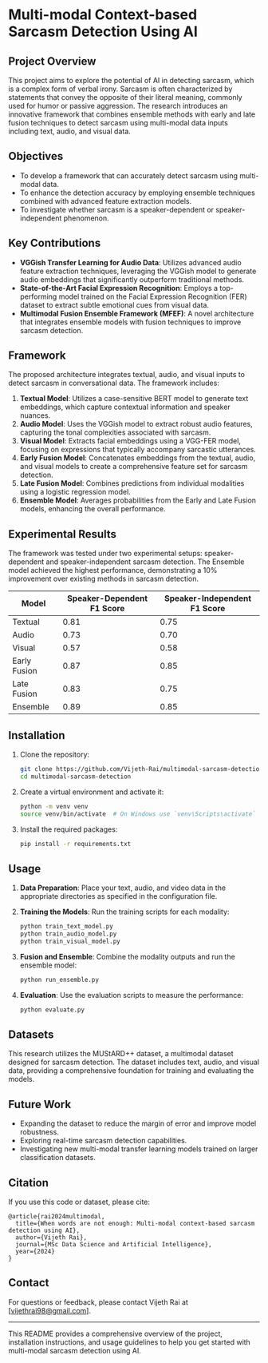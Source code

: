 # Multi-modal Context-based Sarcasm Detection Using AI

## Project Overview
This project aims to explore the potential of AI in detecting sarcasm, which is a complex form of verbal irony. Sarcasm is often characterized by statements that convey the opposite of their literal meaning, commonly used for humor or passive aggression. The research introduces an innovative framework that combines ensemble methods with early and late fusion techniques to detect sarcasm using multi-modal data inputs including text, audio, and visual data.

## Objectives
- To develop a framework that can accurately detect sarcasm using multi-modal data.
- To enhance the detection accuracy by employing ensemble techniques combined with advanced feature extraction models.
- To investigate whether sarcasm is a speaker-dependent or speaker-independent phenomenon.

## Key Contributions
- **VGGish Transfer Learning for Audio Data**: Utilizes advanced audio feature extraction techniques, leveraging the VGGish model to generate audio embeddings that significantly outperform traditional methods.
- **State-of-the-Art Facial Expression Recognition**: Employs a top-performing model trained on the Facial Expression Recognition (FER) dataset to extract subtle emotional cues from visual data.
- **Multimodal Fusion Ensemble Framework (MFEF)**: A novel architecture that integrates ensemble models with fusion techniques to improve sarcasm detection.

## Framework
The proposed architecture integrates textual, audio, and visual inputs to detect sarcasm in conversational data. The framework includes:
1. **Textual Model**: Utilizes a case-sensitive BERT model to generate text embeddings, which capture contextual information and speaker nuances.
2. **Audio Model**: Uses the VGGish model to extract robust audio features, capturing the tonal complexities associated with sarcasm.
3. **Visual Model**: Extracts facial embeddings using a VGG-FER model, focusing on expressions that typically accompany sarcastic utterances.
4. **Early Fusion Model**: Concatenates embeddings from the textual, audio, and visual models to create a comprehensive feature set for sarcasm detection.
5. **Late Fusion Model**: Combines predictions from individual modalities using a logistic regression model.
6. **Ensemble Model**: Averages probabilities from the Early and Late Fusion models, enhancing the overall performance.

## Experimental Results
The framework was tested under two experimental setups: speaker-dependent and speaker-independent sarcasm detection. The Ensemble model achieved the highest performance, demonstrating a 10% improvement over existing methods in sarcasm detection.

| Model          | Speaker-Dependent F1 Score | Speaker-Independent F1 Score |
|----------------|----------------------------|-----------------------------|
| Textual        | 0.81                       | 0.75                        |
| Audio          | 0.73                       | 0.70                        |
| Visual         | 0.57                       | 0.58                        |
| Early Fusion   | 0.87                       | 0.85                        |
| Late Fusion    | 0.83                       | 0.75                        |
| Ensemble       | 0.89                       | 0.85                        |

## Installation

1. Clone the repository:
   ```bash
   git clone https://github.com/Vijeth-Rai/multimodal-sarcasm-detection.git
   cd multimodal-sarcasm-detection
   ```

2. Create a virtual environment and activate it:
   ```bash
   python -m venv venv
   source venv/bin/activate  # On Windows use `venv\Scripts\activate`
   ```

3. Install the required packages:
   ```bash
   pip install -r requirements.txt
   ```

## Usage

1. **Data Preparation**: Place your text, audio, and video data in the appropriate directories as specified in the configuration file.

2. **Training the Models**: Run the training scripts for each modality:
   ```bash
   python train_text_model.py
   python train_audio_model.py
   python train_visual_model.py
   ```

3. **Fusion and Ensemble**: Combine the modality outputs and run the ensemble model:
   ```bash
   python run_ensemble.py
   ```

4. **Evaluation**: Use the evaluation scripts to measure the performance:
   ```bash
   python evaluate.py
   ```

## Datasets
This research utilizes the MUStARD++ dataset, a multimodal dataset designed for sarcasm detection. The dataset includes text, audio, and visual data, providing a comprehensive foundation for training and evaluating the models.

## Future Work
- Expanding the dataset to reduce the margin of error and improve model robustness.
- Exploring real-time sarcasm detection capabilities.
- Investigating new multi-modal transfer learning models trained on larger classification datasets.

## Citation
If you use this code or dataset, please cite:
```
@article{rai2024multimodal,
  title={When words are not enough: Multi-modal context-based sarcasm detection using AI},
  author={Vijeth Rai},
  journal={MSc Data Science and Artificial Intelligence},
  year={2024}
}
```

## Contact
For questions or feedback, please contact Vijeth Rai at [vijethrai98@gmail.com].

---

This README provides a comprehensive overview of the project, installation instructions, and usage guidelines to help you get started with multi-modal sarcasm detection using AI.
